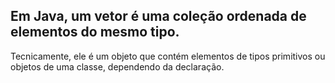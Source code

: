 ## Em Java, um vetor é uma coleção ordenada de elementos do mesmo tipo. 
Tecnicamente, ele é um objeto que contém elementos de tipos primitivos ou objetos de uma classe, dependendo da declaração.
